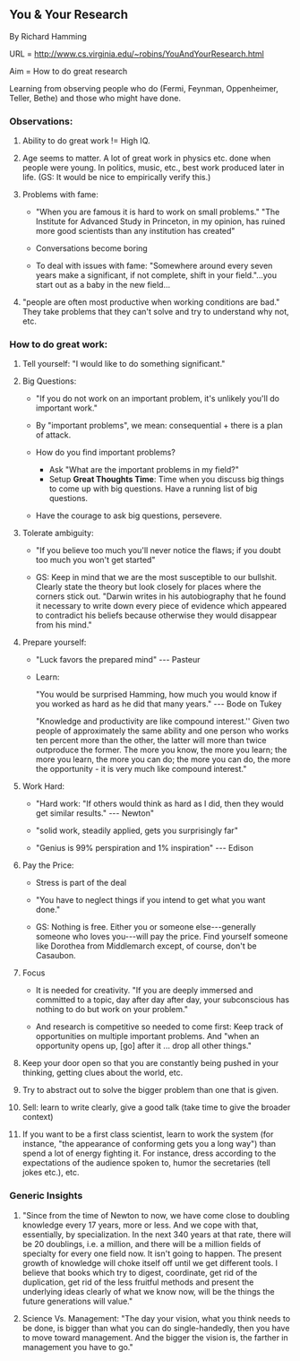 ## You & Your Research

By Richard Hamming

URL = http://www.cs.virginia.edu/~robins/YouAndYourResearch.html

Aim = How to do great research

Learning from observing people who do (Fermi, Feynman, Oppenheimer, Teller, Bethe) and those who might have done.

### Observations:

1. Ability to do great work != High IQ.

2. Age seems to matter. A lot of great work in physics etc. done when people were young. In politics, music, etc., best work produced later in life. (GS: It would be nice to empirically verify this.) 

3. Problems with fame:  

    * "When you are famous it is hard to work on small problems." "The Institute for Advanced Study in Princeton, in my opinion, has ruined more good scientists than any institution has created"

    * Conversations become boring

    * To deal with issues with fame: "Somewhere around every seven years make a significant, if not complete, shift in your field."...you start out as a baby in the new field...

4. "people are often most productive when working conditions are bad." They take problems that they can't solve and try to understand why not, etc.

### How to do great work:

1. Tell yourself: "I would like to do something significant."

2. Big Questions:  

    * "If you do not work on an important problem, it's unlikely you'll do important work."

    * By "important problems", we mean: consequential + there is a plan of attack.  

    * How do you find important problems?
      - Ask "What are the important problems in my field?" 
      - Setup **Great Thoughts Time**: Time when you discuss big things to come up with big questions. Have a running list of big questions.

    * Have the courage to ask big questions, persevere.

3. Tolerate ambiguity:

    * "If you believe too much you'll never notice the flaws; if you doubt too much you won't get started"

    * GS: Keep in mind that we are the most susceptible to our bullshit. Clearly state the theory but look closely for places where the corners stick out. "Darwin writes in his autobiography that he found it necessary to write down every piece of evidence which appeared to contradict his beliefs because otherwise they would disappear from his mind."

4. Prepare yourself:  

    * "Luck favors the prepared mind" --- Pasteur  

    * Learn: 

      "You would be surprised Hamming, how much you would know if you worked as hard as he did that many years." --- Bode on Tukey

      "Knowledge and productivity are like compound interest.'' Given two people of approximately the same ability and one person who works ten percent more than the other, the latter will more than twice outproduce the former. The more you know, the more you learn; the more you learn, the more you can do; the more you can do, the more the opportunity - it is very much like compound interest."

5. Work Hard: 

    * "Hard work: "If others would think as hard as I did, then they would get similar results." --- Newton"

    * "solid work, steadily applied, gets you surprisingly far"

    * "Genius is 99% perspiration and 1% inspiration" --- Edison

6. Pay the Price: 

    * Stress is part of the deal

    * "You have to neglect things if you intend to get what you want done."

    * GS: Nothing is free. Either you or someone else---generally someone who loves you---will pay the price. Find yourself someone like Dorothea from Middlemarch except, of course, don't be Casaubon.

7. Focus

    * It is needed for creativity. "If you are deeply immersed and committed to a topic, day after day after day, your subconscious has nothing to do but work on your problem."

    * And research is competitive so needed to come first:
      Keep track of opportunities on multiple important problems. And "when an opportunity opens up, [go] after it ... drop all other things." 

8. Keep your door open so that you are constantly being pushed in your thinking, getting clues about the world, etc.

9. Try to abstract out to solve the bigger problem than one that is given.

10. Sell: learn to write clearly, give a good talk (take time to give the broader context)

11. If you want to be a first class scientist, learn to work the system (for instance, "the appearance of conforming gets you a long way") than spend a lot of energy fighting it. For instance, dress according to the expectations of the audience spoken to, humor the secretaries (tell jokes etc.), etc.


### Generic Insights

1. "Since from the time of Newton to now, we have come close to doubling knowledge every 17 years, more or less. And we cope with that, essentially, by specialization. In the next 340 years at that rate, there will be 20 doublings, i.e. a million, and there will be a million fields of specialty for every one field now. It isn't going to happen. The present growth of knowledge will choke itself off until we get different tools. I believe that books which try to digest, coordinate, get rid of the duplication, get rid of the less fruitful methods and present the underlying ideas clearly of what we know now, will be the things the future generations will value."

2. Science Vs. Management: "The day your vision, what you think needs to be done, is bigger than what you can do single-handedly, then you have to move toward management. And the bigger the vision is, the farther in management you have to go."

